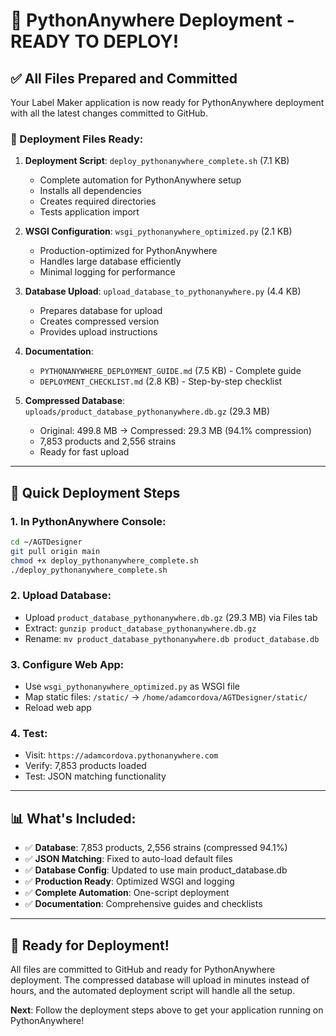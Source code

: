 # 🚀 PythonAnywhere Deployment - READY TO DEPLOY!

## ✅ All Files Prepared and Committed

Your Label Maker application is now ready for PythonAnywhere deployment with all the latest changes committed to GitHub.

### 📁 Deployment Files Ready:

1. **Deployment Script**: `deploy_pythonanywhere_complete.sh` (7.1 KB)
   - Complete automation for PythonAnywhere setup
   - Installs all dependencies
   - Creates required directories
   - Tests application import

2. **WSGI Configuration**: `wsgi_pythonanywhere_optimized.py` (2.1 KB)
   - Production-optimized for PythonAnywhere
   - Handles large database efficiently
   - Minimal logging for performance

3. **Database Upload**: `upload_database_to_pythonanywhere.py` (4.4 KB)
   - Prepares database for upload
   - Creates compressed version
   - Provides upload instructions

4. **Documentation**: 
   - `PYTHONANYWHERE_DEPLOYMENT_GUIDE.md` (7.5 KB) - Complete guide
   - `DEPLOYMENT_CHECKLIST.md` (2.8 KB) - Step-by-step checklist

5. **Compressed Database**: `uploads/product_database_pythonanywhere.db.gz` (29.3 MB)
   - Original: 499.8 MB → Compressed: 29.3 MB (94.1% compression)
   - 7,853 products and 2,556 strains
   - Ready for fast upload

---

## 🎯 Quick Deployment Steps

### 1. In PythonAnywhere Console:
```bash
cd ~/AGTDesigner
git pull origin main
chmod +x deploy_pythonanywhere_complete.sh
./deploy_pythonanywhere_complete.sh
```

### 2. Upload Database:
- Upload `product_database_pythonanywhere.db.gz` (29.3 MB) via Files tab
- Extract: `gunzip product_database_pythonanywhere.db.gz`
- Rename: `mv product_database_pythonanywhere.db product_database.db`

### 3. Configure Web App:
- Use `wsgi_pythonanywhere_optimized.py` as WSGI file
- Map static files: `/static/` → `/home/adamcordova/AGTDesigner/static/`
- Reload web app

### 4. Test:
- Visit: `https://adamcordova.pythonanywhere.com`
- Verify: 7,853 products loaded
- Test: JSON matching functionality

---

## 📊 What's Included:

- ✅ **Database**: 7,853 products, 2,556 strains (compressed 94.1%)
- ✅ **JSON Matching**: Fixed to auto-load default files
- ✅ **Database Config**: Updated to use main product_database.db
- ✅ **Production Ready**: Optimized WSGI and logging
- ✅ **Complete Automation**: One-script deployment
- ✅ **Documentation**: Comprehensive guides and checklists

---

## 🎉 Ready for Deployment!

All files are committed to GitHub and ready for PythonAnywhere deployment. The compressed database will upload in minutes instead of hours, and the automated deployment script will handle all the setup.

**Next**: Follow the deployment steps above to get your application running on PythonAnywhere!